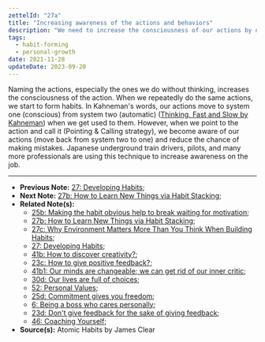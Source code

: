 ```yaml
---
zettelId: "27a"
title: "Increasing awareness of the actions and behaviors"
description: "We need to increase the consciousness of our actions by naming them."
tags:
  - habit-forming
  - personal-growth
date: 2021-11-28
updateDate: 2023-09-20
---
```


Naming the actions, especially the ones we do without thinking, increases the consciousness of the action. When we repeatedly do the same actions, we start to form habits. In Kahneman's words, our actions move to system one (conscious) from system two (automatic) ([Thinking, Fast and Slow by Kahneman](https://us.macmillan.com/books/9780374533557/thinkingfastandslow)) when we get used to them. However, when we point to the action and call it (Pointing & Calling strategy), we become aware of our actions (move back from system two to one) and reduce the chance of making mistakes. Japanese underground train drivers, pilots, and many more professionals are using this technique to increase awareness on the job.

---

- **Previous Note:** [27: Developing Habits](/notes/27/);
- **Next Note:** [27b: How to Learn New Things via Habit Stacking](/notes/27b/);
- **Related Note(s):**
  - [25b: Making the habit obvious help to break waiting for motivation](/notes/25b/);
  - [27b: How to Learn New Things via Habit Stacking](/notes/27b/);
  - [27c: Why Environment Matters More Than You Think When Building Habits](/notes/27c/);
  - [27: Developing Habits](/notes/27/);
  - [41b: How to discover creativity?](/notes/41b/);
  - [23c: How to give positive feedback?](/notes/23c/);
  - [41b1: Our minds are changeable; we can get rid of our inner critic](/notes/41b1/);
  - [30d: Our lives are full of choices](/notes/30d/);
  - [52: Personal Values](/notes/52/);
  - [25d: Commitment gives you freedom](/notes/25d/);
  - [6: Being a boss who cares personally](/notes/6/);
  - [23d: Don't give feedback for the sake of giving feedback](/notes/23d/);
  - [46: Coaching Yourself](/notes/46/);
- **Source(s):** Atomic Habits by James Clear
